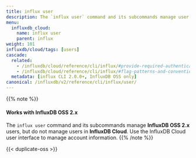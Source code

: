 ```yaml
---
title: influx user
description: The `influx user` command and its subcommands manage user information in InfluxDB OSS.
menu:
  influxdb_cloud:
    name: influx user
    parent: influx
weight: 101
influxdb/cloud/tags: [users]
cascade:
  related:
    - /influxdb/cloud/reference/cli/influx/#provide-required-authentication-credentials, influx CLI—Provide required authentication credentials
    - /influxdb/cloud/reference/cli/influx/#flag-patterns-and-conventions, influx CLI—Flag patterns and conventions
  metadata: [influx CLI 2.0.0+, InfluxDB OSS only]
canonical: /influxdb/v2/reference/cli/influx/user/
---
```


{{% note %}}
#### Works with InfluxDB OSS 2.x
The `influx user` command and its subcommands manage **InfluxDB OSS 2.x** users,
but do not manage users in **InfluxDB Cloud**.
Use the InfluxDB Cloud user interface to manage account information.
{{% /note %}}

{{< duplicate-oss >}}
